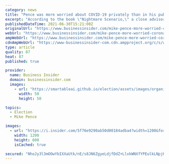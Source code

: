 ```yaml
---
category: news
title: "Pence was more worried about COVID-19 privately than in his public appearances and was 'rattled' by his press secretary contracting the virus: book"
excerpt: "According to the book \"Nightmare Scenario,\" a close advisor's infection gave Pence \"a firsthand glimpse at how quickly the disease could spread.\""
publishedDateTime: 2021-06-30T15:21:00Z
originalUrl: "https://www.businessinsider.com/mike-pence-more-worried-coronavirus-private-task-force-book-2021-6"
webUrl: "https://www.businessinsider.com/mike-pence-more-worried-coronavirus-private-task-force-book-2021-6"
ampWebUrl: "https://www.businessinsider.com/mike-pence-more-worried-coronavirus-private-task-force-book-2021-6?amp"
cdnAmpWebUrl: "https://www-businessinsider-com.cdn.ampproject.org/c/s/www.businessinsider.com/mike-pence-more-worried-coronavirus-private-task-force-book-2021-6?amp"
type: article
quality: 87
heat: 87
published: true

provider:
  name: Business Insider
  domain: businessinsider.com
  images:
    - url: "https://smartableai.github.io/election/assets/images/organizations/businessinsider.com-50x50.jpg"
      width: 50
      height: 50

topics:
  - Election
  - Mike Pence

images:
  - url: "https://i.insider.com/5f76e9290ab50d00184adba4?width=1200&format=jpeg"
    width: 1200
    height: 600
    isCached: true

secured: "NhoJy3l3mOOwYbIXXaUtk/nE/s8JN6ZgyeLdjfDdZ+LlxkWNXfYPEulkLNpjHAui16WWX1F5eRMlMY+wThiLVJC96Pg38n8q49ZHv3NaGNNSQ+Nq7suAm3YDxTo/GeliUXwmtsPKtPaUoyErpWBGL/UHL/We5kn1aNj6+OVM/ExOv5CtmaV1RaWRIdzFgRRB9NDHne3Cxgjim11QpzsqLJtIfRnu0sN0MzaW3Iuvhy4bJF2r16ufO6gP6aLLWunV5qkhKvrSBbTwgrzIt0ybpq1MKBYIYw/EaWc4HH3RHbpbhszmwHLoDJFsWKgHBoR38u0cOujs1yTo85x2nRXppX/aoHjJBdaPDVwiYcMZp5w=;oW9MxKVFhJEj/gHUxXmHHw=="
---
```


